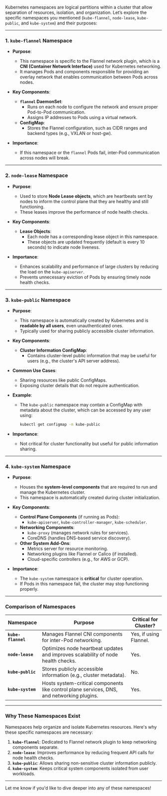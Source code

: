 Kubernetes namespaces are logical partitions within a cluster that allow separation of resources, isolation, and organization. Let’s explore the specific namespaces you mentioned (`kube-flannel`, `node-lease`, `kube-public`, and `kube-system`) and their purposes:

---

### **1. `kube-flannel` Namespace**
- **Purpose**: 
  - This namespace is specific to the Flannel network plugin, which is a **CNI (Container Network Interface)** used for Kubernetes networking.
  - It manages Pods and components responsible for providing an overlay network that enables communication between Pods across nodes.
  
- **Key Components**:
  - **`flannel` DaemonSet**:
    - Runs on each node to configure the network and ensure proper Pod-to-Pod communication.
    - Assigns IP addresses to Pods using a virtual network.
  - **ConfigMap**:
    - Stores the Flannel configuration, such as CIDR ranges and backend types (e.g., VXLAN or host-gw).

- **Importance**:
  - If this namespace or the `flannel` Pods fail, inter-Pod communication across nodes will break.

---

### **2. `node-lease` Namespace**
- **Purpose**:
  - Used to store **Node Lease objects**, which are heartbeats sent by nodes to inform the control plane that they are healthy and still functioning.
  - These leases improve the performance of node health checks.

- **Key Components**:
  - **Lease Objects**:
    - Each node has a corresponding lease object in this namespace.
    - These objects are updated frequently (default is every 10 seconds) to indicate node liveness.

- **Importance**:
  - Enhances scalability and performance of large clusters by reducing the load on the `kube-apiserver`.
  - Prevents unnecessary eviction of Pods by ensuring timely node health checks.

---

### **3. `kube-public` Namespace**
- **Purpose**:
  - This namespace is automatically created by Kubernetes and is **readable by all users**, even unauthenticated ones.
  - Typically used for sharing publicly accessible cluster information.

- **Key Components**:
  - **Cluster Information ConfigMap**:
    - Contains cluster-level public information that may be useful for users (e.g., the cluster's API server address).

- **Common Use Cases**:
  - Sharing resources like public ConfigMaps.
  - Exposing cluster details that do not require authentication.
  
- **Example**:
  - The `kube-public` namespace may contain a ConfigMap with metadata about the cluster, which can be accessed by any user using:
    ```bash
    kubectl get configmap -n kube-public
    ```

- **Importance**:
  - Not critical for cluster functionality but useful for public information sharing.

---

### **4. `kube-system` Namespace**
- **Purpose**:
  - Houses the **system-level components** that are required to run and manage the Kubernetes cluster.
  - This namespace is automatically created during cluster initialization.

- **Key Components**:
  - **Control Plane Components** (if running as Pods):
    - `kube-apiserver`, `kube-controller-manager`, `kube-scheduler`.
  - **Networking Components**:
    - `kube-proxy` (manages network rules for services).
    - CoreDNS (handles DNS-based service discovery).
  - **Other System Add-Ons**:
    - Metrics server for resource monitoring.
    - Networking plugins like Flannel or Calico (if installed).
    - Cloud-specific controllers (e.g., for AWS or GCP).

- **Importance**:
  - The `kube-system` namespace is **critical** for cluster operation.
  - If Pods in this namespace fail, the cluster may stop functioning properly.

---

### **Comparison of Namespaces**

| **Namespace**    | **Purpose**                                                                                  | **Critical for Cluster?** |
|-------------------|----------------------------------------------------------------------------------------------|---------------------------|
| **`kube-flannel`**| Manages Flannel CNI components for inter-Pod networking.                                     | Yes, if using Flannel.    |
| **`node-lease`**  | Optimizes node heartbeat updates and improves scalability of node health checks.             | Yes.                      |
| **`kube-public`** | Stores publicly accessible information (e.g., cluster metadata).                             | No.                       |
| **`kube-system`** | Hosts system-critical components like control plane services, DNS, and networking plugins.    | Yes.                      |

---

### **Why These Namespaces Exist**
Namespaces help organize and isolate Kubernetes resources. Here's why these specific namespaces are necessary:
1. **`kube-flannel`**: Dedicated to Flannel network plugin to keep networking components separate.
2. **`node-lease`**: Improves performance by reducing frequent API calls for node health checks.
3. **`kube-public`**: Allows sharing non-sensitive cluster information publicly.
4. **`kube-system`**: Keeps critical system components isolated from user workloads.

---

Let me know if you'd like to dive deeper into any of these namespaces!